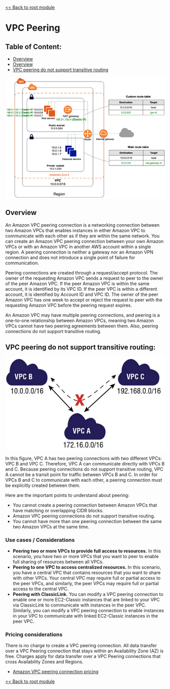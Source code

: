 [<< Back to root module](../01-Theory.md)

# VPC Peering

## Table of Content:

- [Overview](#overview)
- [Overview](#overview)
- [VPC peering do not support transitive routing](#vpc-peering-do-not-support-transitive-routing)

![](../assets/images/2.7.png)

## Overview

An Amazon VPC peering connection is a networking connection between two Amazon VPCs that enables instances in either Amazon VPC to communicate with each other as if they are within the same network. You can create an Amazon VPC peering connection between your own Amazon VPCs or with an Amazon VPC in another AWS account within a single region. A peering connection is neither a gateway nor an Amazon VPN connection and does not introduce a single point of failure for communication.

Peering connections are created through a request/accept protocol. The owner of the requesting Amazon VPC sends a request to peer to the owner of the peer Amazon VPC. If the peer Amazon VPC is within the same account, it is identified by its VPC ID. If the peer VPC is within a different account, it is identified by Account ID and VPC ID. The owner of the peer Amazon VPC has one week to accept or reject the request to peer with the requesting Amazon VPC before the peering request expires.

An Amazon VPC may have multiple peering connections, and peering is a one-to-one
relationship between Amazon VPCs, meaning two Amazon VPCs cannot have two peering
agreements between them. Also, peering connections do not support transitive routing.

## VPC peering do not support transitive routing:

![](../assets/images/2.9.jpg)

In this figure, VPC A has two peering connections with two different VPCs: VPC B and VPC C. Therefore, VPC A can communicate directly with VPCs B and C. Because peering connections do not support transitive routing, VPC A cannot be a transit point for traffic between VPCs B and C. In order for VPCs B and C to communicate with each other, a peering connection must be explicitly created between them.

Here are the important points to understand about peering:

- You cannot create a peering connection between Amazon VPCs that have matching or overlapping CIDR blocks.
- Amazon VPC peering connections do not support transitive routing.
- You cannot have more than one peering connection between the same two Amazon VPCs at the same time.

### Use cases / Considerations
- __Peering two or more VPCs to provide full access to resources.__ In this scenario, you have two or more VPCs that you want to peer to enable full sharing of resources between all VPCs.
- __Peering to one VPC to access centralized resources.__ In this scenario, you have a central VPC that contains resources that you want to share with other VPCs. Your central VPC may require full or partial access to the peer VPCs, and similarly, the peer VPCs may require full or partial access to the central VPC.
- __Peering with ClassicLink.__ You can modify a VPC peering connection to enable one or more EC2-Classic instances that are linked to your VPC via ClassicLink to communicate with instances in the peer VPC. Similarly, you can modify a VPC peering connection to enable instances in your VPC to communicate with linked EC2-Classic instances in the peer VPC.

### Pricing considerations

There is no charge to create a VPC peering connection. All data transfer over a VPC Peering connection that stays within an Availability Zone (AZ) is free. Charges apply for data transfer over a VPC Peering connections that cross Availability Zones and Regions.

- [Amazon VPC peering connection pricing ](https://docs.aws.amazon.com/vpc/latest/peering/what-is-vpc-peering.html)



[<< Back to root module](../01-Theory.md)
